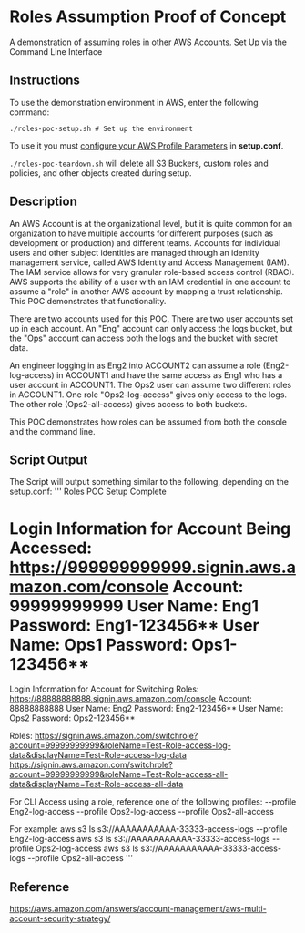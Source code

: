 # Roles Assumption Proof of Concept
A demonstration of assuming roles in other AWS Accounts.  Set Up via the Command Line Interface

## Instructions
To use the demonstration environment in AWS, enter the following command:
```
./roles-poc-setup.sh # Set up the environment
```

To use it you must [configure your AWS Profile Parameters](../master/doc/configuration.md)
in **setup.conf**.

`./roles-poc-teardown.sh` will delete all S3 Buckers, custom roles and policies, and
other objects created during setup.

## Description
An AWS Account is at the organizational level, but it is quite common for an organization
to have multiple accounts for different purposes (such as development or production) and
different teams.  Accounts for individual users and other subject identities are managed
through an identity management service, called AWS Identity and Access Management (IAM).  
The IAM service allows for very granular role-based access control (RBAC).  AWS supports
the ability of a user with an IAM credential in one account to assume a "role" in another
AWS account by mapping a trust relationship.  This POC demonstrates that functionality.

There are two accounts used for this POC.  There are two user accounts set up in each
account. An "Eng" account can only access the logs bucket, but the "Ops" account can
access both the logs and the bucket with secret data.

An engineer logging in as Eng2 into ACCOUNT2 can assume a role (Eng2-log-access) in
ACCOUNT1 and have the same access as Eng1 who has a user account in ACCOUNT1.  The
Ops2 user can assume two different roles in ACCOUNT1.  One role "Ops2-log-access"
gives only access to the logs. The other role (Ops2-all-access) gives access to both
buckets.

This POC demonstrates how roles can be assumed from both the console and the command line.

## Script Output
The Script will output something similar to the following, depending on the setup.conf:
'''
Roles POC Setup Complete

Login Information for Account Being Accessed:
https://999999999999.signin.aws.amazon.com/console
Account: 99999999999
User Name: Eng1    Password:  Eng1-123456**
User Name: Ops1    Password:  Ops1-123456**
==========================================================

Login Information for Account for Switching Roles:
https://88888888888.signin.aws.amazon.com/console
Account: 88888888888
User Name: Eng2    Password:  Eng2-123456**
User Name: Ops2    Password:  Ops2-123456**

Roles:
https://signin.aws.amazon.com/switchrole?account=99999999999&roleName=Test-Role-access-log-data&displayName=Test-Role-access-log-data
https://signin.aws.amazon.com/switchrole?account=99999999999&roleName=Test-Role-access-all-data&displayName=Test-Role-access-all-data

For CLI Access using a role, reference one of the following profiles:
   --profile Eng2-log-access
   --profile Ops2-log-access
   --profile Ops2-all-access

For example:
aws s3 ls s3://AAAAAAAAAAA-33333-access-logs --profile Eng2-log-access
aws s3 ls s3://AAAAAAAAAAA-33333-access-logs --profile Ops2-log-access
aws s3 ls s3://AAAAAAAAAAA-33333-access-logs --profile Ops2-all-access
'''

## Reference
https://aws.amazon.com/answers/account-management/aws-multi-account-security-strategy/
